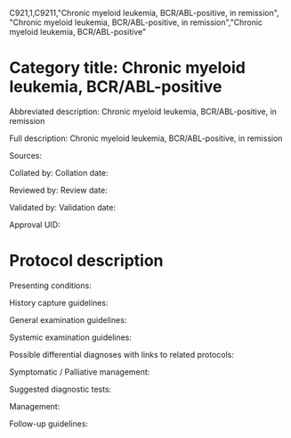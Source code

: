 C921,1,C9211,"Chronic myeloid leukemia, BCR/ABL-positive, in remission", "Chronic myeloid leukemia, BCR/ABL-positive, in remission","Chronic myeloid leukemia, BCR/ABL-positive"
# Category title: Chronic myeloid leukemia, BCR/ABL-positive

Abbreviated description: Chronic myeloid leukemia, BCR/ABL-positive, in remission

Full description: Chronic myeloid leukemia, BCR/ABL-positive, in remission

Sources:

Collated by:
Collation date:

Reviewed by:
Review date:

Validated by:
Validation date:

Approval UID:

# Protocol description

Presenting conditions:

History capture guidelines:

General examination guidelines:

Systemic examination guidelines:

Possible differential diagnoses with links to related protocols:

Symptomatic / Palliative management:

Suggested diagnostic tests:

Management:

Follow-up guidelines:
